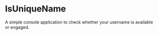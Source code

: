 # IsUniqueName
A simple console application to check whether your username is available or engaged.
